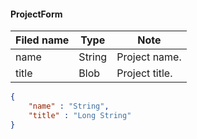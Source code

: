 #### ProjectForm
Filed name | Type | Note
------------ | ------------- | -------------
name | String | Project name.
title | Blob | Project title.

```json
{
    "name" : "String",
    "title" : "Long String"
}

```
